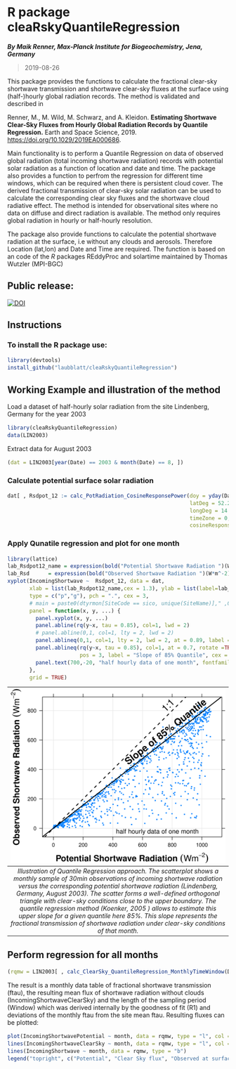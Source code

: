 # R package cleaRskyQuantileRegression

**_By Maik Renner, Max-Planck Institute for Biogeochemistry, Jena, Germany_**
> 2019-08-26

This package provides the functions to calculate 
    the fractional clear-sky shortwave transmission and
    shortwave clear-sky fluxes at the surface
    using (half-)hourly global radiation records. 
    The method is validated and described in 
    
Renner, M., M. Wild, M. Schwarz, and A. Kleidon.
    **Estimating Shortwave Clear-Sky Fluxes from Hourly Global
    Radiation Records by Quantile Regression.**
    Earth and Space Science, 2019.
    https://doi.org/10.1029/2019EA000686. 
    
Main functionality is to perform a Quantile Regression on data of observed global radiation (total incoming shortwave radiation) records with potential solar radiation as a function of location and date and time. The package also provides a function to perfrom the regression for different time windows, which can be required when there is persistent cloud cover. 
The derived fractional transmission of clear-sky solar radiation can be used to calculate the corresponding clear sky fluxes and the shortwave cloud radiative effect. 
The method is intended for observational sites where no data on diffuse and direct radiation is available. The method only requires global radiation in hourly or half-hourly resolution. 

The package also provide functions to calculate the potential shortwave radiation at the surface, i.e without any clouds and aerosols. Therefore Location (lat,lon) and Date and Time are required. The function is based on an code of the *R* packages REddyProc and solartime maintained by Thomas Wutzler (MPI-BGC)

## Public release:
[![DOI](https://zenodo.org/badge/204692274.svg)](https://zenodo.org/badge/latestdoi/204692274)

## Instructions    
### To install the R package use:
```R
library(devtools)
install_github("laubblatt/cleaRskyQuantileRegression")
 ```

## Working Example and illustration of the method
Load a dataset of half-hourly solar radiation from the site Lindenberg, Germany for the year 2003

```R
library(cleaRskyQuantileRegression)
data(LIN2003)
 ```

Extract data for August 2003
```R
(dat = LIN2003[year(Date) == 2003 & month(Date) == 8, ])
```

### Calculate potential surface solar radiation

```R
dat[ , Rsdpot_12 := calc_PotRadiation_CosineResponsePower(doy = yday(Date), hour = Time/3600 + 0.25,
                                                          latDeg = 52.21 ,
                                                          longDeg = 14.122,
                                                          timeZone = 0, isCorrectSolartime = TRUE,
                                                          cosineResponsePower = 1.2 )]

```

### Apply Qunatile regression and plot for one month 
```R
library(lattice)
lab_Rsdpot12_name = expression(bold("Potential Shortwave Radiation ")(W*m^-2))
lab_Rsd      = expression(bold("Observed Shortwave Radiation ")(W*m^-2))
xyplot(IncomingShortwave ~  Rsdpot_12, data = dat,
       xlab = list(lab_Rsdpot12_name,cex = 1.3), ylab = list(label=lab_Rsd, cex=1.3),
       type = c("p","g"), pch = ".", cex = 3,
       # main = paste0(dtyrmon[SiteCode == sico, unique(SiteName)]," ,Quantile Regression, tau = 0.90" ),
       panel = function(x, y, ...) {
         panel.xyplot(x, y, ...)
         panel.abline(rq(y~x, tau = 0.85), col=1, lwd = 2)
         # panel.abline(0,1, col=1, lty = 2, lwd = 2)
         panel.ablineq(0,1, col=1, lty = 2, lwd = 2, at = 0.89, label = "1:1", rotate = TRUE, fontfamily = "sans", cex = 1.5,pos = 3)
         panel.ablineq(rq(y~x, tau = 0.85), col=1, at = 0.7, rotate =TRUE,
                       pos = 3, label = "Slope of 85% Quantile", cex = 1.5, font = "Helvetica", fontface = 2 )
         panel.text(700,-20, "half hourly data of one month", fontfamily = "Helvetica")
       },
       grid = TRUE)
```

| ![Fig 1.png](doc/fig01.png) | 
|:--:| 
| *Illustration of Quantile Regression approach. The scatterplot shows a monthly sample  of 30min observations of incoming shortwave radiation versus the corresponding potential  shortwave radiation (Lindenberg, Germany, August 2003). The scatter forms a well-defined orthogonal triangle with clear-sky conditions close to the upper boundary. The quantile  regression method (Koenker, 2005 ) allows to estimate this upper slope for a given quantile here 85%. This slope represents the fractional transmission of shortwave radiation under clear-sky conditions of that month.* |


## Perform regression for all months  
```R
(rqmw = LIN2003[ , calc_ClearSky_QuantileRegression_MonthlyTimeWindow(Date,Time,IncomingShortwave, tau = 0.85, lat = 52.21, lon = 14.122, hourshift = 0.5,timeZone = 0)])
 ```

The result is a monthly data table of fractional shortwave transmission (ftau), the resulting mean flux of shortwave radiation without clouds (IncomingShortwaveClearSky) and the length of the sampling period (Window) which was derived internally by the goodness of fit (R1) and deviations of the monthly ftau from the site mean ftau. 
Resulting fluxes can be plotted:
```R
plot(IncomingShortwavePotential ~ month, data = rqmw, type = "l", col = 4, ylab = "Monthly mean Shortwave Radiation (W/m2)", ylim = c(0,500))
lines(IncomingShortwaveClearSky ~ month, data = rqmw, type = "l", col =2)
lines(IncomingShortwave ~ month, data = rqmw, type = "b")
legend("topright", c("Potential", "Clear Sky flux", "Observed at surface"), col = c(4,2,1), lty = 1)
 ```



